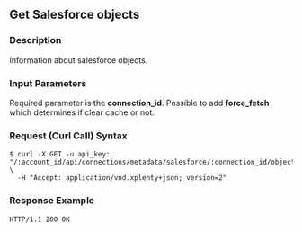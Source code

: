 ## Get Salesforce objects

### Description
Information about salesforce objects.

### Input Parameters
Required parameter is the **connection_id**.
Possible to add **force_fetch** which determines if clear cache or not.

### Request (Curl Call) Syntax
```shell
$ curl -X GET -u api_key: "/:account_id/api/connections/metadata/salesforce/:connection_id/objects" \
  -H "Accept: application/vnd.xplenty+json; version=2"
```

### Response Example
```HTTP
HTTP/1.1 200 OK
```

```json

```
